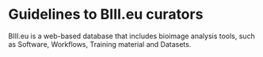 Guidelines to BIII.eu curators
==============================
BIII.eu is a web-based database that includes bioimage analysis tools, such as Software, Workflows, Training material and Datasets. 
